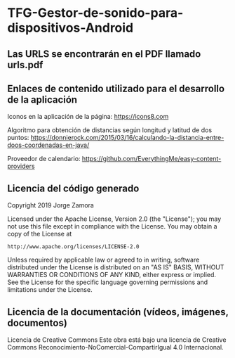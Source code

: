 # TFG-Gestor-de-sonido-para-dispositivos-Android

## Las URLS se encontrarán en el PDF llamado urls.pdf

## Enlaces de contenido utilizado para el desarrollo de la aplicación

Iconos en la aplicación de la página: https://icons8.com

Algoritmo para obtención de distancias según longitud y latitud de dos puntos: https://donnierock.com/2015/03/16/calculando-la-distancia-entre-doos-coordenadas-en-java/

Proveedor de calendario: https://github.com/EverythingMe/easy-content-providers


## Licencia del código generado

Copyright 2019 Jorge Zamora

Licensed under the Apache License, Version 2.0 (the "License");
you may not use this file except in compliance with the License.
You may obtain a copy of the License at

    http://www.apache.org/licenses/LICENSE-2.0

Unless required by applicable law or agreed to in writing, software
distributed under the License is distributed on an "AS IS" BASIS,
WITHOUT WARRANTIES OR CONDITIONS OF ANY KIND, either express or implied.
See the License for the specific language governing permissions and
limitations under the License.

## Licencia de la documentación (vídeos, imágenes, documentos)

Licencia de Creative Commons
Este obra está bajo una licencia de Creative Commons Reconocimiento-NoComercial-CompartirIgual 4.0 Internacional.